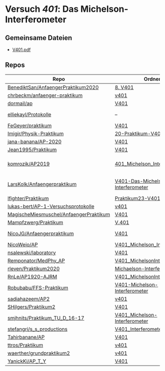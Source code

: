# Versuch *401*: Das Michelson-Interferometer

## Gemeinsame Dateien
- [V401.pdf](https://docs.google.com/viewer?url=https://raw.githubusercontent.com/BenediktSan/AnfaengerPraktikum2020/main/Versuche%20Semester%20IV/8.%20V401/V401.pdf)

## Repos

|                                          Repo                                          |                                                                           Ordner                                                                            |                                                                                                                                                                                                                                                           PDFs                                                                                                                                                                                                                                                           |
|----------------------------------------------------------------------------------------|-------------------------------------------------------------------------------------------------------------------------------------------------------------|--------------------------------------------------------------------------------------------------------------------------------------------------------------------------------------------------------------------------------------------------------------------------------------------------------------------------------------------------------------------------------------------------------------------------------------------------------------------------------------------------------------------------|
|[BenediktSan/AnfaengerPraktikum2020](../repo/BenediktSan/AnfaengerPraktikum2020)        |[8. V401](https://github.com/BenediktSan/AnfaengerPraktikum2020/tree/main/Versuche%20Semester%20IV/8.%20V401)                                                |[V401.pdf](https://docs.google.com/viewer?url=https://raw.githubusercontent.com/BenediktSan/AnfaengerPraktikum2020/main/Versuche%20Semester%20IV/8.%20V401/V401.pdf)                                                                                                                                                                                                                                                                                                                                                      |
|[chrbeckm/anfaenger-praktikum](../repo/chrbeckm/anfaenger-praktikum)                    |[v401](https://github.com/chrbeckm/anfaenger-praktikum/tree/master/v401)                                                                                     |[main.pdf](https://docs.google.com/viewer?url=https://raw.githubusercontent.com/NicoWeio/awesome-ap-pdfs/main/chrbeckm%E2%88%95anfaenger-praktikum/401/main.pdf) \*                                                                                                                                                                                                                                                                                                                                                       |
|[dormail/ap](../repo/dormail/ap)                                                        |[V401](https://github.com/dormail/ap/tree/main/V401)                                                                                                         |[main.pdf](https://docs.google.com/viewer?url=https://raw.githubusercontent.com/NicoWeio/awesome-ap-pdfs/main/dormail%E2%88%95ap/401/main.pdf) \*                                                                                                                                                                                                                                                                                                                                                                         |
|[elliekayl/Protokolle](../repo/elliekayl/Protokolle)                                    |–                                                                                                                                                            |[V401_Michelson-Interferometer.pdf](https://docs.google.com/viewer?url=https://raw.githubusercontent.com/elliekayl/Protokolle/master/V400-703/V401_Michelson-Interferometer.pdf)                                                                                                                                                                                                                                                                                                                                          |
|[FeGeyer/praktikum](../repo/FeGeyer/praktikum)                                          |[V401](https://github.com/FeGeyer/praktikum/tree/master/4_Semester/V401)                                                                                     |[V401.pdf](https://docs.google.com/viewer?url=https://raw.githubusercontent.com/FeGeyer/praktikum/master/4_Semester/PDF-Dateien/V401.pdf)                                                                                                                                                                                                                                                                                                                                                                                 |
|[Imigir/Physik-Praktikum](../repo/Imigir/Physik-Praktikum)                              |[20-Praktikum-V401](https://github.com/Imigir/Physik-Praktikum/tree/master/20-Praktikum-V401)                                                                |–                                                                                                                                                                                                                                                                                                                                                                                                                                                                                                                         |
|[jana-banana/AP-2020](../repo/jana-banana/AP-2020)                                      |[V401](https://github.com/jana-banana/AP-2020/tree/main/we%20did%20that/V401)                                                                                |[main.pdf](https://docs.google.com/viewer?url=https://raw.githubusercontent.com/NicoWeio/awesome-ap-pdfs/main/jana-banana%E2%88%95AP-2020/401/main.pdf) \*                                                                                                                                                                                                                                                                                                                                                                |
|[Jean1995/Praktikum](../repo/Jean1995/Praktikum)                                        |[V401](https://github.com/Jean1995/Praktikum/tree/master/V401)                                                                                               |[V401.pdf](https://docs.google.com/viewer?url=https://raw.githubusercontent.com/Jean1995/Praktikum/master/Protokolle_Fertig/V401.pdf)                                                                                                                                                                                                                                                                                                                                                                                     |
|[komrozik/AP2019](../repo/komrozik/AP2019)                                              |[401_Michelson_Interferometer](https://github.com/komrozik/AP2019/tree/master/401_Michelson_Interferometer)                                                  |[V401-mrozik-kebekus.pdf](https://docs.google.com/viewer?url=https://raw.githubusercontent.com/komrozik/AP2019/master/401_Michelson_Interferometer/V401-mrozik-kebekus.pdf)<br/>[V401.pdf](https://docs.google.com/viewer?url=https://raw.githubusercontent.com/komrozik/AP2019/master/401_Michelson_Interferometer/V401.pdf)                                                                                                                                                                                             |
|[LarsKolk/Anfaengerpraktikum](../repo/LarsKolk/Anfaengerpraktikum)                      |[V401-Das-Michelson-Interferometer](https://github.com/LarsKolk/Anfaengerpraktikum/tree/master/V401-Das-Michelson-Interferometer)                            |[main.pdf](https://docs.google.com/viewer?url=https://raw.githubusercontent.com/LarsKolk/Anfaengerpraktikum/master/V401-Das-Michelson-Interferometer/main.pdf)<br/>[V401_alt.pdf](https://docs.google.com/viewer?url=https://raw.githubusercontent.com/LarsKolk/Anfaengerpraktikum/master/V401-Das-Michelson-Interferometer/V401_alt.pdf)<br/>[V401_github.pdf](https://docs.google.com/viewer?url=https://raw.githubusercontent.com/LarsKolk/Anfaengerpraktikum/master/V401-Das-Michelson-Interferometer/V401_github.pdf)|
|[lfighter/Praktikum](../repo/lfighter/Praktikum)                                        |[Praktikum23-V401](https://github.com/lfighter/Praktikum/tree/master/Praktikum23-V401)                                                                       |–                                                                                                                                                                                                                                                                                                                                                                                                                                                                                                                         |
|[lukas-bert/AP-1-Versuchsprotokolle](../repo/lukas-bert/AP-1-Versuchsprotokolle)        |[v401](https://github.com/lukas-bert/AP-1-Versuchsprotokolle/tree/main/v401)                                                                                 |–                                                                                                                                                                                                                                                                                                                                                                                                                                                                                                                         |
|[MagischeMiesmuschel/AnfaengerPraktikum](../repo/MagischeMiesmuschel/AnfaengerPraktikum)|[V401](https://github.com/MagischeMiesmuschel/AnfaengerPraktikum/tree/master/V401)                                                                           |[main.pdf](https://docs.google.com/viewer?url=https://raw.githubusercontent.com/NicoWeio/awesome-ap-pdfs/main/MagischeMiesmuschel%E2%88%95AnfaengerPraktikum/401/main.pdf) \*                                                                                                                                                                                                                                                                                                                                             |
|[Mampfzwerg/Praktikum](../repo/Mampfzwerg/Praktikum)                                    |[V.401](https://github.com/Mampfzwerg/Praktikum/tree/master/V.401)                                                                                           |[main.pdf](https://docs.google.com/viewer?url=https://raw.githubusercontent.com/Mampfzwerg/Praktikum/master/V.401/latex-template/main.pdf)                                                                                                                                                                                                                                                                                                                                                                                |
|[NicoJG/Anfaengerpraktikum](../repo/NicoJG/Anfaengerpraktikum)                          |[V401](https://github.com/NicoJG/Anfaengerpraktikum/tree/master/V401)                                                                                        |[Abgabe.pdf](https://docs.google.com/viewer?url=https://raw.githubusercontent.com/NicoJG/Anfaengerpraktikum/master/V401/Abgabe.pdf)<br/>[main.pdf](https://docs.google.com/viewer?url=https://raw.githubusercontent.com/NicoWeio/awesome-ap-pdfs/main/NicoJG%E2%88%95Anfaengerpraktikum/401/main.pdf) \*                                                                                                                                                                                                                  |
|[NicoWeio/AP](../repo/NicoWeio/AP)                                                      |[V401_Michelson_Interferometer](https://github.com/NicoWeio/AP/tree/gh-pages/V401_Michelson_Interferometer)                                                  |[main.pdf](https://docs.google.com/viewer?url=https://raw.githubusercontent.com/NicoWeio/AP/gh-pages/V401_Michelson_Interferometer/build/main.pdf)                                                                                                                                                                                                                                                                                                                                                                        |
|[nsalewski/laboratory](../repo/nsalewski/laboratory)                                    |[V401](https://github.com/nsalewski/laboratory/tree/master/V401)                                                                                             |[main.pdf](https://docs.google.com/viewer?url=https://raw.githubusercontent.com/NicoWeio/awesome-ap-pdfs/main/nsalewski%E2%88%95laboratory/401/main.pdf) \*                                                                                                                                                                                                                                                                                                                                                               |
|[Remponator/MedPhy_AP](../repo/Remponator/MedPhy_AP)                                    |[V401_MichelsonInterferometer](https://github.com/Remponator/MedPhy_AP/tree/master/V401_MichelsonInterferometer)                                             |[Main.pdf](https://docs.google.com/viewer?url=https://raw.githubusercontent.com/Remponator/MedPhy_AP/master/V401_MichelsonInterferometer/Main.pdf)                                                                                                                                                                                                                                                                                                                                                                        |
|[rleven/Praktikum2020](../repo/rleven/Praktikum2020)                                    |[Michaelson-Interferometer](https://github.com/rleven/Praktikum2020/tree/master/Michaelson-Interferometer)                                                   |[main.pdf](https://docs.google.com/viewer?url=https://raw.githubusercontent.com/NicoWeio/awesome-ap-pdfs/main/rleven%E2%88%95Praktikum2020/401/main.pdf) \*                                                                                                                                                                                                                                                                                                                                                               |
|[RnLe/AP1920-AJRM](../repo/RnLe/AP1920-AJRM)                                            |[V401_MichelsonInterferometer](https://github.com/RnLe/AP1920-AJRM/tree/master/V401_MichelsonInterferometer)                                                 |[V401.pdf](https://docs.google.com/viewer?url=https://raw.githubusercontent.com/RnLe/AP1920-AJRM/master/V401_MichelsonInterferometer/V401.pdf)                                                                                                                                                                                                                                                                                                                                                                            |
|[Robubabu/FFS-Praktikum](../repo/Robubabu/FFS-Praktikum)                                |[V401-Michelson-Interferometer](https://github.com/Robubabu/FFS-Praktikum/tree/master/V401-Michelson-Interferometer)                                         |[V401.pdf](https://docs.google.com/viewer?url=https://raw.githubusercontent.com/Robubabu/FFS-Praktikum/master/Versuchs_pdfs/SS/V401.pdf)                                                                                                                                                                                                                                                                                                                                                                                  |
|[sadiahazeem/AP2](../repo/sadiahazeem/AP2)                                              |[v401](https://github.com/sadiahazeem/AP2/tree/main/Michelson/latex-template/v401)                                                                           |–                                                                                                                                                                                                                                                                                                                                                                                                                                                                                                                         |
|[SHilgers/Praktikum2](../repo/SHilgers/Praktikum2)                                      |[V401](https://github.com/SHilgers/Praktikum2/tree/master/V401)                                                                                              |–                                                                                                                                                                                                                                                                                                                                                                                                                                                                                                                         |
|[smjhnits/Praktikum_TU_D_16-17](../repo/smjhnits/Praktikum_TU_D_16-17)                  |[V401_Michelson-Interferometer](https://github.com/smjhnits/Praktikum_TU_D_16-17/tree/master/Anf%C3%A4ngerpraktikum/Protokolle/V401_Michelson-Interferometer)|[main.pdf](https://docs.google.com/viewer?url=https://raw.githubusercontent.com/smjhnits/Praktikum_TU_D_16-17/master/Anf%C3%A4ngerpraktikum/Protokolle/V401_Michelson-Interferometer/main.pdf)<br/>[V401.pdf](https://docs.google.com/viewer?url=https://raw.githubusercontent.com/smjhnits/Praktikum_TU_D_16-17/master/Anf%C3%A4ngerpraktikum/Fertige%20Protokolle/V401.pdf)                                                                                                                                             |
|[stefangri/s_s_productions](../repo/stefangri/s_s_productions)                          |[V401_Interferometer](https://github.com/stefangri/s_s_productions/tree/master/PHY341/V401_Interferometer)                                                   |–                                                                                                                                                                                                                                                                                                                                                                                                                                                                                                                         |
|[Tahirbanane/AP](../repo/Tahirbanane/AP)                                                |[V401](https://github.com/Tahirbanane/AP/tree/main/V401)                                                                                                     |[main.pdf](https://docs.google.com/viewer?url=https://raw.githubusercontent.com/NicoWeio/awesome-ap-pdfs/main/Tahirbanane%E2%88%95AP/401/main.pdf) \*                                                                                                                                                                                                                                                                                                                                                                     |
|[ttros/Praktikum](../repo/ttros/Praktikum)                                              |[v401](https://github.com/ttros/Praktikum/tree/main/Protokolle/v401)                                                                                         |–                                                                                                                                                                                                                                                                                                                                                                                                                                                                                                                         |
|[waerther/grundpraktikum2](../repo/waerther/grundpraktikum2)                            |[v401](https://github.com/waerther/grundpraktikum2/tree/master/v401)                                                                                         |–                                                                                                                                                                                                                                                                                                                                                                                                                                                                                                                         |
|[YanickKi/AP_T_Y](../repo/YanickKi/AP_T_Y)                                              |[V401](https://github.com/YanickKi/AP_T_Y/tree/main/V401)                                                                                                    |[main.pdf](https://docs.google.com/viewer?url=https://raw.githubusercontent.com/NicoWeio/awesome-ap-pdfs/main/YanickKi%E2%88%95AP_T_Y/401/main.pdf) \*                                                                                                                                                                                                                                                                                                                                                                    |
